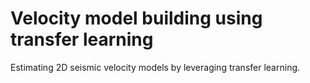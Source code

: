 # Velocity model building using transfer learning

Estimating 2D seismic velocity models by leveraging transfer learning.
